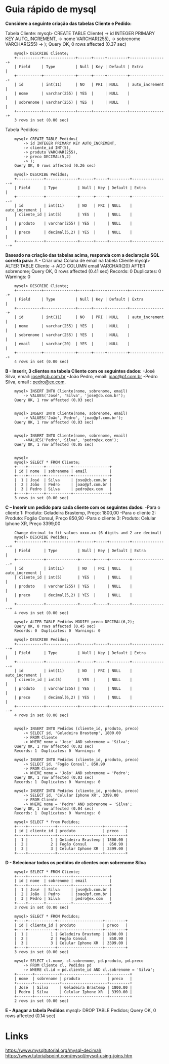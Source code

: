 # Guia rápido de mysql

**Considere a seguinte criação das tabelas Cliente e Pedido:**

Tabela Cliente:
		mysql> CREATE TABLE Cliente(
			-> id INTEGER PRIMARY KEY AUTO_INCREMENT,
			-> nome VARCHAR(255),
			-> sobrenome VARCHAR(255)
			-> );
		Query OK, 0 rows affected (0.37 sec)
		
		mysql> DESCRIBE Cliente;
		+-----------+--------------+------+-----+---------+----------------+
		| Field     | Type         | Null | Key | Default | Extra          |
		+-----------+--------------+------+-----+---------+----------------+
		| id        | int(11)      | NO   | PRI | NULL    | auto_increment |
		| nome      | varchar(255) | YES  |     | NULL    |                |
		| sobrenome | varchar(255) | YES  |     | NULL    |                |
		+-----------+--------------+------+-----+---------+----------------+
		3 rows in set (0.00 sec)

Tabela Pedidos:

		mysql> CREATE TABLE Pedidos(
			-> id INTEGER PRIMARY KEY AUTO_INCREMENT,
			-> cliente_id INT(5),
			-> produto VARCHAR(255),
			-> preco DECIMAL(5,2)
			-> );
		Query OK, 0 rows affected (0.26 sec)
		
		mysql> DESCRIBE Pedidos;
		+------------+--------------+------+-----+---------+----------------+
		| Field      | Type         | Null | Key | Default | Extra          |
		+------------+--------------+------+-----+---------+----------------+
		| id         | int(11)      | NO   | PRI | NULL    | auto_increment |
		| cliente_id | int(5)       | YES  |     | NULL    |                |
		| produto    | varchar(255) | YES  |     | NULL    |                |
		| preco      | decimal(5,2) | YES  |     | NULL    |                |
		+------------+--------------+------+-----+---------+----------------+





**Baseado na criação das tabelas acima, responda com a declaração SQL correta para:**
A - Criar uma Coluna de email na tabela Cliente
		mysql> ALTER TABLE Cliente
			-> ADD COLUMN email VARCHAR(20) AFTER sobrenome;
		Query OK, 0 rows affected (0.41 sec)
		Records: 0  Duplicates: 0  Warnings: 0
		
		mysql> DESCRIBE Cliente;
		+-----------+--------------+------+-----+---------+----------------+
		| Field     | Type         | Null | Key | Default | Extra          |
		+-----------+--------------+------+-----+---------+----------------+
		| id        | int(11)      | NO   | PRI | NULL    | auto_increment |
		| nome      | varchar(255) | YES  |     | NULL    |                |
		| sobrenome | varchar(255) | YES  |     | NULL    |                |
		| email     | varchar(20)  | YES  |     | NULL    |                |
		+-----------+--------------+------+-----+---------+----------------+
		4 rows in set (0.00 sec)

**B - Inserir, 3 clientes na tabela Cliente com os seguintes dados:**
-José Silva, email: jose@cb.com.br
-João Pedro, email: joao@pf.com.br
-Pedro Silva, email : pedro@ex.com.


		mysql> INSERT INTO Cliente(nome, sobrenome, email)
			-> VALUES('José', 'Silva', 'jose@cb.com.br');
		Query OK, 1 row affected (0.03 sec)
		
		
		mysql> INSERT INTO Cliente(nome, sobrenome, email) 
			-> VALUES('João','Pedro', 'joao@pf.com.br');
		Query OK, 1 row affected (0.03 sec)
		
		
		mysql> INSERT INTO Cliente(nome, sobrenome, email) 
			->VALUES('Pedro','Silva', 'pedro@ex.com');
		Query OK, 1 row affected (0.05 sec)
		
		
		mysql>
		mysql> SELECT * FROM Cliente;
		+----+-------+-----------+----------------+
		| id | nome  | sobrenome | email          |
		+----+-------+-----------+----------------+
		|  1 | José  | Silva     | jose@cb.com.br |
		|  2 | João  | Pedro     | joao@pf.com.br |
		|  3 | Pedro | Silva     | pedro@ex.com   |
		+----+-------+-----------+----------------+
		3 rows in set (0.00 sec)



**C – Inserir um pedido para cada cliente com os seguintes dados:**
-Para o cliente 1: Produto: Geladeira Brastemp, Preço: 1800,00
-Para o cliente 2: Produto: Fogão Consul, Preço 850,90
-Para o cliente 3: Produto: Celular Iphone XR, Preço 3399,00

		Change decimal to fit values xxxx.xx (6 digits and 2 are decimal)
		mysql> DESCRIBE Pedidos;
		+------------+--------------+------+-----+---------+----------------+
		| Field      | Type         | Null | Key | Default | Extra          |
		+------------+--------------+------+-----+---------+----------------+
		| id         | int(11)      | NO   | PRI | NULL    | auto_increment |
		| cliente_id | int(5)       | YES  |     | NULL    |                |
		| produto    | varchar(255) | YES  |     | NULL    |                |
		| preco      | decimal(5,2) | YES  |     | NULL    |                |
		+------------+--------------+------+-----+---------+----------------+
		4 rows in set (0.00 sec)
		
		mysql> ALTER TABLE Pedidos MODIFY preco DECIMAL(6,2);
		Query OK, 0 rows affected (0.45 sec)
		Records: 0  Duplicates: 0  Warnings: 0
		
		mysql> DESCRIBE Pedidos;
		+------------+--------------+------+-----+---------+----------------+
		| Field      | Type         | Null | Key | Default | Extra          |
		+------------+--------------+------+-----+---------+----------------+
		| id         | int(11)      | NO   | PRI | NULL    | auto_increment |
		| cliente_id | int(5)       | YES  |     | NULL    |                |
		| produto    | varchar(255) | YES  |     | NULL    |                |
		| preco      | decimal(6,2) | YES  |     | NULL    |                |
		+------------+--------------+------+-----+---------+----------------+
		4 rows in set (0.00 sec)


		mysql> INSERT INTO Pedidos (cliente_id, produto, preco)
			-> SELECT id, 'Geladeira Brastemp', 1800.00
			-> FROM Cliente
			-> WHERE nome = 'Jose' AND sobrenome = 'Silva';
		Query OK, 1 row affected (0.02 sec)
		Records: 1  Duplicates: 0  Warnings: 0
		
		mysql> INSERT INTO Pedidos (cliente_id, produto, preco) 
			-> SELECT id, 'Fogão Consul', 850.90 
			-> FROM Cliente 
			-> WHERE nome = 'João' AND sobrenome = 'Pedro';
		Query OK, 1 row affected (0.03 sec)
		Records: 1  Duplicates: 0  Warnings: 0
		
		mysql> INSERT INTO Pedidos (cliente_id, produto, preco) 
			-> SELECT id, 'Celular Iphone XR', 3399.00 
			-> FROM Cliente 
			-> WHERE nome = 'Pedro' AND sobrenome = 'Silva';
		Query OK, 1 row affected (0.04 sec)
		Records: 1  Duplicates: 0  Warnings: 0
		
		mysql> SELECT * from Pedidos;
		+----+------------+--------------------+---------+
		| id | cliente_id | produto            | preco   |
		+----+------------+--------------------+---------+
		|  1 |          1 | Geladeira Brastemp | 1800.00 |
		|  2 |          2 | Fogão Consul       |  850.90 |
		|  3 |          3 | Celular Iphone XR  | 3399.00 |
		+----+------------+--------------------+---------+


**D - Selecionar todos os pedidos de clientes com sobrenome Silva**

		mysql> SELECT * FROM Cliente;
		+----+-------+-----------+----------------+
		| id | nome  | sobrenome | email          |
		+----+-------+-----------+----------------+
		|  1 | José  | Silva     | jose@cb.com.br |
		|  2 | João  | Pedro     | joao@pf.com.br |
		|  3 | Pedro | Silva     | pedro@ex.com   |
		+----+-------+-----------+----------------+
		3 rows in set (0.00 sec)
		
		mysql> SELECT * FROM Pedidos;
		+----+------------+--------------------+---------+
		| id | cliente_id | produto            | preco   |
		+----+------------+--------------------+---------+
		|  1 |          1 | Geladeira Brastemp | 1800.00 |
		|  2 |          2 | Fogão Consul       |  850.90 |
		|  3 |          3 | Celular Iphone XR  | 3399.00 |
		+----+------------+--------------------+---------+
		3 rows in set (0.00 sec)
		
		mysql> SELECT cl.nome, cl.sobrenome, pd.produto, pd.preco
			-> FROM Cliente cl, Pedidos pd
			-> WHERE cl.id = pd.cliente_id AND cl.sobrenome = 'Silva';
		+-------+-----------+--------------------+---------+
		| nome  | sobrenome | produto            | preco   |
		+-------+-----------+--------------------+---------+
		| José  | Silva     | Geladeira Brastemp | 1800.00 |
		| Pedro | Silva     | Celular Iphone XR  | 3399.00 |
		+-------+-----------+--------------------+---------+
		2 rows in set (0.00 sec)


**E - Apagar a tabela Pedidos** 
		mysql> DROP TABLE Pedidos;
		Query OK, 0 rows affected (0.14 sec)
    
    

# Links
https://www.mysqltutorial.org/mysql-decimal/
https://www.tutorialspoint.com/mysql/mysql-using-joins.htm

